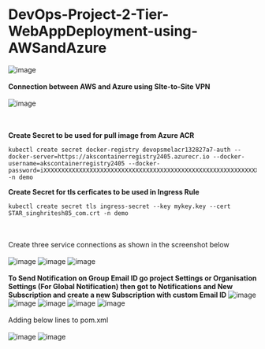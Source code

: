 # DevOps-Project-2-Tier-WebAppDeployment-using-AWSandAzure

![image](https://github.com/singhritesh85/DevOps-Project-2-Tier-WebAppDeployment-using-AWSandAzure/assets/56765895/3b44f99b-0dc9-44b9-b92e-b3c0b207faab)
<br><br/>
**Connection between AWS and Azure using SIte-to-Site VPN**
<br><br/>
![image](https://github.com/singhritesh85/DevOps-Project-2-Tier-WebAppDeployment-using-AWSandAzure/assets/56765895/dd9f7a99-54db-43fa-b0b1-48b75b416526)

<br><br/>
**Create Secret to be used for pull image from Azure ACR**
```
kubectl create secret docker-registry devopsmelacr132827a7-auth --docker-server=https://akscontainerregistry2405.azurecr.io --docker-username=akscontainerregistry2405 --docker-password=iXXXXXXXXXXXXXXXXXXXXXXXXXXXXXXXXXXXXXXXXXXXXXXXXXXXXXXXXXXXXXXXXXXXXXXXXXXXXp -n demo
```
**Create Secret for tls cerficates to be used in Ingress Rule**
```
kubectl create secret tls ingress-secret --key mykey.key --cert STAR_singhritesh85_com.crt -n demo
```
<br><br/>
Create three service connections as shown in the screenshot below
<br><br/>
![image](https://github.com/singhritesh85/DevOps-Project-2-Tier-WebAppDeployment-using-AWSandAzure/assets/56765895/1f8d2456-cb14-40c8-8936-892b5b0cc4ec)
![image](https://github.com/singhritesh85/DevOps-Project-2-Tier-WebAppDeployment-using-AWSandAzure/assets/56765895/f2c7bc65-759e-4634-86ed-8155cf47510d)
![image](https://github.com/singhritesh85/DevOps-Project-2-Tier-WebAppDeployment-using-AWSandAzure/assets/56765895/f267ca35-42a8-4f24-b1ad-79a015858e40)
<br><br/>
**To Send Notification on Group Email ID go project Settings or Organisation Settings (For Global Notification) then got to Notifications and New Subscription and create a new Subscription with custom Email ID**
![image](https://github.com/singhritesh85/DevOps-Project-2-Tier-WebAppDeployment-using-AWSandAzure/assets/56765895/31a20cae-357e-45eb-9d51-3c17a200a3d6)
![image](https://github.com/singhritesh85/DevOps-Project-2-Tier-WebAppDeployment-using-AWSandAzure/assets/56765895/8130da15-4162-428a-be0b-ededc97562a0)
![image](https://github.com/singhritesh85/DevOps-Project-2-Tier-WebAppDeployment-using-AWSandAzure/assets/56765895/62e7f676-a7e6-4962-bfe3-f8bff418182e)
![image](https://github.com/singhritesh85/DevOps-Project-2-Tier-WebAppDeployment-using-AWSandAzure/assets/56765895/34eb5ff9-49af-44f3-99e9-d4a1a82e16b2)
![image](https://github.com/singhritesh85/DevOps-Project-2-Tier-WebAppDeployment-using-AWSandAzure/assets/56765895/9917aee3-b5b4-47bd-beb7-b1266712d84b)
<br><br/>
Adding below lines to pom.xml
<br><br/>
![image](https://github.com/singhritesh85/DevOps-Project-2-Tier-WebAppDeployment-using-AWSandAzure/assets/56765895/b51e5a2d-3c8a-4b1c-9dd4-d9fb4fc52559)
![image](https://github.com/singhritesh85/DevOps-Project-2-Tier-WebAppDeployment-using-AWSandAzure/assets/56765895/9fe4e40f-3ad6-46dc-8205-c4e8b793b1a0)
